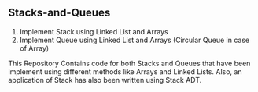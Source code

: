 ## Stacks-and-Queues
1. Implement Stack using Linked List and Arrays
2. Implement Queue using Linked List and Arrays (Circular Queue in case of Array)

This Repository Contains code for both Stacks and Queues that have been implement using different methods like Arrays and Linked Lists.
Also, an application of Stack has also been written using Stack ADT.
